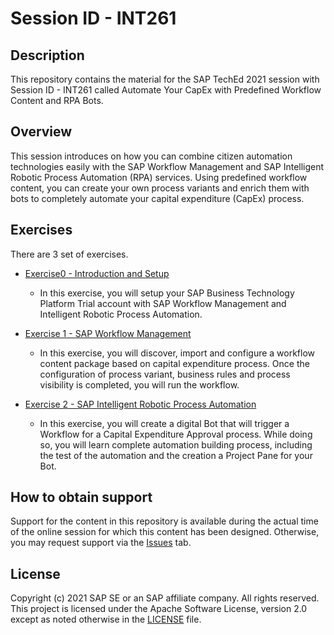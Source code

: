 # Session ID - INT261

## Description

This repository contains the material for the SAP TechEd 2021 session with Session ID - INT261 called Automate Your CapEx with Predefined Workflow Content and RPA Bots.  

## Overview

This session introduces on how you can combine citizen automation technologies easily with the SAP Workflow Management and SAP Intelligent Robotic Process Automation (RPA) services. Using predefined workflow content, you can create your own process variants and enrich them with bots to completely automate your capital expenditure (CapEx) process.


## Exercises

There are 3 set of exercises.

- [Exercise0 - Introduction and Setup](exercises/exercise0/)
    - In this exercise, you will setup your SAP Business Technology Platform Trial account with SAP Workflow Management and Intelligent Robotic Process Automation.


- [Exercise 1 - SAP Workflow Management](exercises/exercise1/)
    - In this exercise, you will discover, import and configure a workflow content package based on capital expenditure process. Once the configuration of process variant, business rules and process visibility is completed, you will run the workflow.


- [Exercise 2 - SAP Intelligent Robotic Process Automation](exercises/exercise2/)
    - In this exercise, you will create a digital Bot that will trigger a Workflow for a Capital Expenditure Approval process. While doing so, you will learn complete automation building process, including the test of the automation and the creation a Project Pane for your Bot.


## How to obtain support

Support for the content in this repository is available during the actual time of the online session for which this content has been designed. Otherwise, you may request support via the [Issues](../../issues) tab.

## License
Copyright (c) 2021 SAP SE or an SAP affiliate company. All rights reserved. This project is licensed under the Apache Software License, version 2.0 except as noted otherwise in the [LICENSE](LICENSES/Apache-2.0.txt) file.
